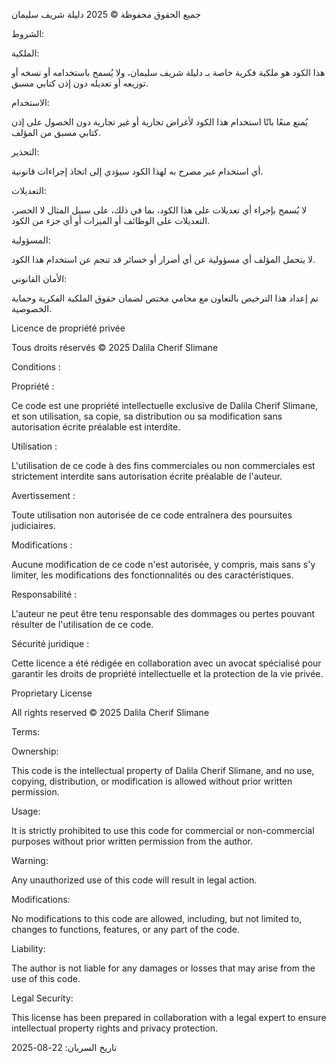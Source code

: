 جميع الحقوق محفوظة © 2025 دليلة شريف سليمان

الشروط:

الملكية:

هذا الكود هو ملكية فكرية خاصة بـ دليلة شريف سليمان، ولا يُسمح باستخدامه أو نسخه أو توزيعه أو تعديله دون إذن كتابي مسبق.

الاستخدام:

يُمنع منعًا باتًا استخدام هذا الكود لأغراض تجارية أو غير تجارية دون الحصول على إذن كتابي مسبق من المؤلف.

التحذير:

أي استخدام غير مصرح به لهذا الكود سيؤدي إلى اتخاذ إجراءات قانونية.

التعديلات:

لا يُسمح بإجراء أي تعديلات على هذا الكود، بما في ذلك، على سبيل المثال لا الحصر، التعديلات على الوظائف أو الميزات أو أي جزء من الكود.

المسؤولية:

لا يتحمل المؤلف أي مسؤولية عن أي أضرار أو خسائر قد تنجم عن استخدام هذا الكود.

الأمان القانوني:

تم إعداد هذا الترخيص بالتعاون مع محامي مختص لضمان حقوق الملكية الفكرية وحماية الخصوصية.

Licence de propriété privée

Tous droits réservés © 2025 Dalila Cherif Slimane

Conditions :

Propriété :

Ce code est une propriété intellectuelle exclusive de Dalila Cherif Slimane, et son utilisation, sa copie, sa distribution ou sa modification sans autorisation écrite préalable est interdite.

Utilisation :

L'utilisation de ce code à des fins commerciales ou non commerciales est strictement interdite sans autorisation écrite préalable de l'auteur.

Avertissement :

Toute utilisation non autorisée de ce code entraînera des poursuites judiciaires.

Modifications :

Aucune modification de ce code n'est autorisée, y compris, mais sans s'y limiter, les modifications des fonctionnalités ou des caractéristiques.

Responsabilité :

L'auteur ne peut être tenu responsable des dommages ou pertes pouvant résulter de l'utilisation de ce code.

Sécurité juridique :

Cette licence a été rédigée en collaboration avec un avocat spécialisé pour garantir les droits de propriété intellectuelle et la protection de la vie privée.

Proprietary License

All rights reserved © 2025 Dalila Cherif Slimane

Terms:

Ownership:

This code is the intellectual property of Dalila Cherif Slimane, and no use, copying, distribution, or modification is allowed without prior written permission.

Usage:

It is strictly prohibited to use this code for commercial or non-commercial purposes without prior written permission from the author.

Warning:

Any unauthorized use of this code will result in legal action.

Modifications:

No modifications to this code are allowed, including, but not limited to, changes to functions, features, or any part of the code.

Liability:

The author is not liable for any damages or losses that may arise from the use of this code.

Legal Security:

This license has been prepared in collaboration with a legal expert to ensure intellectual property rights and privacy protection.

تاريخ السريان: 22-08-2025